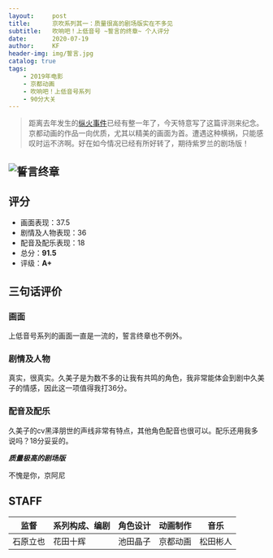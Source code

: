 ```yaml
---
layout:     post
title:      京吹系列其一：质量很高的剧场版实在不多见
subtitle:   吹响吧！上低音号 ~誓言的终章~ 个人评分
date:       2020-07-19
author:     KF
header-img: img/誓言.jpg
catalog: true
tags:
    - 2019年电影
    - 京都动画
    - 吹响吧！上低音号系列
    - 90分大关
---
```


>距离去年发生的[纵火事件](https://zh.wikipedia.org/wiki/%E4%BA%AC%E9%83%BD%E5%8B%95%E7%95%AB%E7%B8%B1%E7%81%AB%E6%A1%88)已经有整一年了，今天特意写了这篇评测来纪念。
京都动画的作品一向优质，尤其以精美的画面为首。遭遇这种横祸，只能感叹时运不济啊。好在如今情况已经有所好转了，期待紫罗兰的剧场版！

![誓言终章](http://movie3.anime-eupho.com/img/top/keyvisual.jpg)
----
## 评分

+ 画面表现：37.5
+ 剧情及人物表现：36
+ 配音及配乐表现：18
+ 总分：**91.5**
+ 评级：**A+**

## 三句话评价

### 画面
上低音号系列的画面一直是一流的，誓言终章也不例外。
### 剧情及人物
真实，很真实。久美子是为数不多的让我有共鸣的角色，我非常能体会到剧中久美子的情感，因此这一项值得我打36分。
### 配音及配乐
久美子的cv黑泽朋世的声线非常有特点，其他角色配音也很可以。配乐还用我多说吗？18分妥妥的。

***质量极高的剧场版***

不愧是你，京阿尼

## STAFF

监督|系列构成、编剧|角色设计|动画制作|音乐
-|-|-|-|-
石原立也|花田十辉|池田晶子|京都动画|松田彬人
